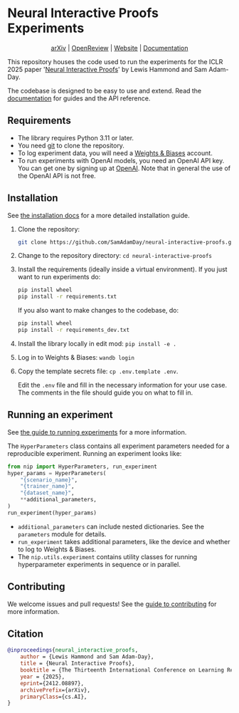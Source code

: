 # Neural Interactive Proofs Experiments

<p align="center">
    <a href="https://arxiv.org/abs/2412.08897">arXiv</a> |
    <a href="https://openreview.net/forum?id=R2834dhBlo">OpenReview</a> |
    <a href="https://samadamday.github.io/neural-interactive-proofs/splash.html">Website</a> |
    <a href="https://samadamday.github.io/neural-interactive-proofs">Documentation</a>
</p>

This repository houses the code used to run the experiments for the ICLR 2025 paper
'[Neural Interactive Proofs](https://arxiv.org/abs/2412.08897)' by Lewis Hammond and Sam
Adam-Day.

The codebase is designed to be easy to use and extend. Read the [documentation](https://samadamday.github.io/neural-interactive-proofs)
for guides and the API reference.


## Requirements

- The library requires Python 3.11 or later. 
- You need [git](https://git-scm.com) to clone the repository.
- To log experiment data, you will need a [Weights & Biases](https://wandb.ai/site)
  account.
- To run experiments with OpenAI models, you need an OpenAI API key. You can get one by
  signing up at [OpenAI](https://platform.openai.com). Note that in general the use of
  the OpenAI API is not free.


## Installation

See [the installation docs](https://samadamday.github.io/neural-interactive-proofs/guides/installation.html) 
for a more detailed installation guide.

1. Clone the repository:

   ```bash
   git clone https://github.com/SamAdamDay/neural-interactive-proofs.git
   ```

2. Change to the repository directory: `cd neural-interactive-proofs`

3. Install the requirements (ideally inside a virtual environment). If you just want to
   run experiments do:

   ```bash
   pip install wheel
   pip install -r requirements.txt
   ```

   If you also want to make changes to the codebase, do:

   ```bash
   pip install wheel
   pip install -r requirements_dev.txt
   ```

4. Install the library locally in edit mod: `pip install -e .`

5. Log in to Weights & Biases: `wandb login`

6. Copy the template secrets file: `cp .env.template .env`.

   Edit the ``.env`` file and fill in the necessary information for your use case. The
   comments in the file should guide you on what to fill in.


## Running an experiment

See [the guide to running experiments](https://samadamday.github.io/neural-interactive-proofs/guides/running_experiments.html) 
for a more information.

The `HyperParameters` class contains all experiment parameters needed for a reproducible
experiment. Running an experiment looks like:

```python
from nip import HyperParameters, run_experiment
hyper_params = HyperParameters(
    "{scenario_name}", 
    "{trainer_name}", 
    "{dataset_name}", 
    **additional_parameters,
)
run_experiment(hyper_params)
```

- `additional_parameters` can include nested dictionaries. See the `parameters` module
  for details.
- `run_experiment` takes additional parameters, like the device and whether to log to
  Weights & Biases.
- The `nip.utils.experiment` contains utility classes for running hyperparameter
  experiments in sequence or in parallel.


## Contributing

We welcome issues and pull requests! See the [guide to contributing](https://samadamday.github.io/neural-interactive-proofs/guides/contributing.html)
for more information.


## Citation

```bibtex
@inproceedings{neural_interactive_proofs,
    author = {Lewis Hammond and Sam Adam-Day},
    title = {Neural Interactive Proofs},
    booktitle = {The Thirteenth International Conference on Learning Representations (ICLR)},
    year = {2025},
    eprint={2412.08897},
    archivePrefix={arXiv},
    primaryClass={cs.AI},
}
```
